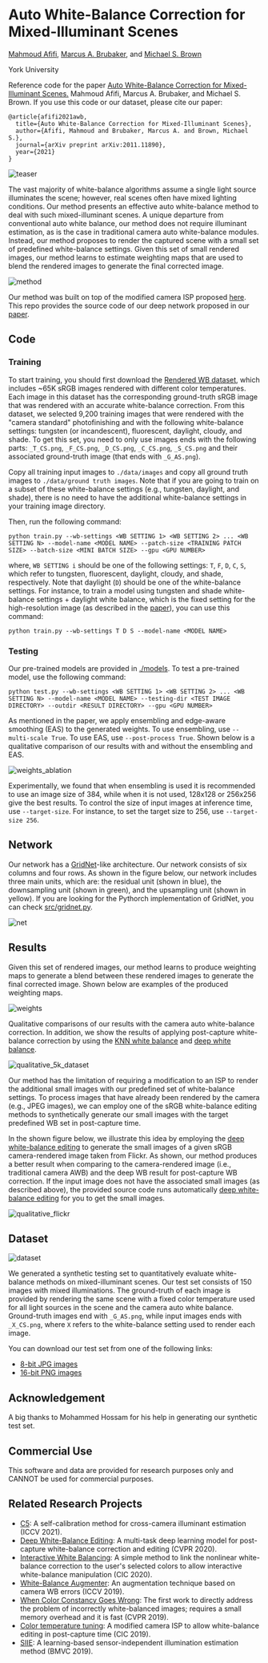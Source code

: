 # Auto White-Balance Correction for Mixed-Illuminant Scenes

[Mahmoud Afifi](https://sites.google.com/view/mafifi), 
[Marcus A. Brubaker](https://mbrubake.github.io/), 
and [Michael S. Brown](http://www.cse.yorku.ca/~mbrown/)

York University  &nbsp;&nbsp; 





Reference code for the paper [Auto White-Balance Correction for Mixed-Illuminant Scenes.]() Mahmoud Afifi, Marcus A. Brubaker, and Michael S. Brown. If you use this code or our dataset, please cite our paper:
```
@article{afifi2021awb,
  title={Auto White-Balance Correction for Mixed-Illuminant Scenes},
  author={Afifi, Mahmoud and Brubaker, Marcus A. and Brown, Michael S.},
  journal={arXiv preprint arXiv:2011.11890},
  year={2021}
}
```


![teaser](https://user-images.githubusercontent.com/37669469/129296945-ae85e148-ff4c-4e94-8887-0313a477e3e4.jpg)




The vast majority of white-balance algorithms assume a single light source illuminates the scene; however, real scenes often have mixed lighting conditions. Our method presents an effective auto white-balance method to deal with such mixed-illuminant scenes. A unique departure from conventional auto white balance, our method does not require illuminant estimation, as is the case in traditional camera auto white-balance modules. Instead, our method proposes to render the captured scene with a small set of predefined white-balance settings. Given this set of small rendered images, our method learns to estimate weighting maps that are used to blend the rendered images to generate the final corrected image. 


![method](https://user-images.githubusercontent.com/37669469/129400547-5786d0b0-6829-4ea6-812d-ccb8aef47bf8.jpg)




Our method was built on top of the modified camera ISP proposed [here](https://github.com/mahmoudnafifi/ColorTempTuning). This repo provides the source code of our deep network proposed in our [paper](). 

## Code


### Training

To start training, you should first download the [Rendered WB dataset](https://github.com/mahmoudnafifi/WB_sRGB/), which includes ~65K sRGB images rendered with different color temperatures. Each image in this dataset has the corresponding ground-truth sRGB image that was rendered with an accurate white-balance correction. From this dataset, we selected 9,200 training images that were rendered with the "camera standard" photofinishing and with the following white-balance settings: tungsten (or incandescent), fluorescent, daylight, cloudy, and shade. To get this set, you need to only use images ends with the following parts: `_T_CS.png`, `_F_CS.png`, `_D_CS.png`, `_C_CS.png`, `_S_CS.png` and their associated ground-truth image (that ends with `_G_AS.png`). 

Copy all training input images to `./data/images` and copy all ground truth images to `./data/ground truth images`. Note that if you are going to train on a subset of these white-balance settings (e.g., tungsten, daylight, and shade), there is no need to have the additional white-balance settings in your training image directory. 

Then, run the following command:

`python train.py --wb-settings <WB SETTING 1> <WB SETTING 2> ... <WB SETTING N> --model-name <MODEL NAME> --patch-size <TRAINING PATCH SIZE> --batch-size <MINI BATCH SIZE> --gpu <GPU NUMBER>`

where, `WB SETTING i` should be one of the following settings: `T`, `F`, `D`, `C`, `S`, which refer to tungsten, fluorescent, daylight, cloudy, and shade, respectively. Note that daylight (`D`) should be one of the white-balance settings. For instance, to train a model using tungsten and shade white-balance settings + daylight white balance, which is the fixed setting for the high-resolution image (as described in the [paper]()), you can use this command:

`python train.py --wb-settings T D S --model-name <MODEL NAME>`

### Testing

Our pre-trained models are provided in [./models](https://github.com/mahmoudnafifi/mixedillWB/tree/main/models). To test a pre-trained model, use the following command:

`python test.py --wb-settings <WB SETTING 1> <WB SETTING 2> ... <WB SETTING N> --model-name <MODEL NAME> --testing-dir <TEST IMAGE DIRECTORY> --outdir <RESULT DIRECTORY> --gpu <GPU NUMBER>`

As mentioned in the paper, we apply ensembling and edge-aware smoothing (EAS) to the generated weights. To use ensembling, use `--multi-scale True`. To use EAS, use `--post-process True`. Shown below is a qualitative comparison of our results with and without the ensembling and EAS.


![weights_ablation](https://user-images.githubusercontent.com/37669469/129297902-a6b60667-d99b-4937-9c73-a58fc71378d9.jpg)


Experimentally, we found that when ensembling is used it is recommended to use an image size of 384, while when it is not used, 128x128 or 256x256 give the best results. To control the size of input images at inference time, use `--target-size`. For instance, to set the target size to 256, use `--target-size 256`. 

## Network

Our network has a [GridNet](https://arxiv.org/pdf/1707.07958.pdf)-like architecture. Our network consists of six columns and four rows. As shown in the figure below, our network includes three main units, which are: the residual unit (shown in blue), the downsampling unit (shown in green), and the upsampling unit (shown in yellow). If you are looking for the Pythorch implementation of GridNet, you can check [src/gridnet.py](https://github.com/mahmoudnafifi/mixedillWB/blob/main/src/gridnet.py).

![net](https://user-images.githubusercontent.com/37669469/129297286-b82441e3-fe02-4900-9b07-3bd0928731d2.jpg)

## Results

Given this set of rendered images, our method learns to produce weighting maps to generate a blend between these rendered images to generate the final corrected image. Shown below are examples of the produced weighting maps.

![weights](https://user-images.githubusercontent.com/37669469/129297900-c5ab58ef-bafa-409d-bdf9-bee66efa5489.jpg)


Qualitative comparisons of our results with the camera auto white-balance correction. In addition, we show the results of applying post-capture white-balance correction by using the [KNN white balance](https://github.com/mahmoudnafifi/WB_sRGB/) and [deep white balance](https://github.com/mahmoudnafifi/Deep_White_Balance).

![qualitative_5k_dataset](https://user-images.githubusercontent.com/37669469/129297898-b33ae6f9-db8f-4750-b8f9-2de00ee809ad.jpg)


Our method has the limitation of requiring a modification to an ISP to render the additional small images with our predefined set of white-balance settings. To process images that have already been rendered by the camera (e.g., JPEG images), we can employ one of the sRGB white-balance editing methods to synthetically generate our small images with the target predefined WB set in post-capture time. 

In the shown figure below, we illustrate this idea by employing the [deep white-balance editing](https://github.com/mahmoudnafifi/Deep_White_Balance) to generate the small images of a given sRGB camera-rendered image taken from Flickr. As shown, our method produces a better result when comparing to the camera-rendered image (i.e., traditional camera AWB) and the deep WB result for post-capture WB correction. If the input image does not have the associated small images (as described above), the provided source code runs automatically [deep white-balance editing](https://github.com/mahmoudnafifi/Deep_White_Balance) for you to get the small images. 

![qualitative_flickr](https://user-images.githubusercontent.com/37669469/129298104-9ec5186b-092f-4906-a6a4-ca8072b5b1a3.jpg)


## Dataset

![dataset](https://user-images.githubusercontent.com/37669469/129298211-2cbbdc06-915e-4d6e-9a0e-34f910e89512.jpg)

We generated a synthetic testing set to quantitatively evaluate white-balance methods on mixed-illuminant scenes. Our test set consists of 150 images with mixed illuminations. The ground-truth of each image is provided by rendering the same scene with a fixed color temperature used for all light sources in the scene and the camera auto white balance. Ground-truth images end with `_G_AS.png`, while input images ends with `_X_CS.png`, where `X` refers to the white-balance setting used to render each image. 


You can download our test set from one of the following links:
* [8-bit JPG images](https://ln4.sync.com/dl/327ce3f30/jd7rvtf6-7tgz43nf-e9ahtm3j-tv8uzxwe)
* [16-bit PNG images](https://ln4.sync.com/dl/02f0af5f0/4hhpe83r-8ymvskfz-naqpdrqt-nxvq8h4x)



## Acknowledgement
A big thanks to Mohammed Hossam for his help in generating our synthetic test set. 


## Commercial Use
This software and data are provided for research purposes only and CANNOT be used for commercial purposes.


## Related Research Projects
- [C5](https://github.com/mahmoudnafifi/C5): A self-calibration method for cross-camera illuminant estimation (ICCV 2021).
- [Deep White-Balance Editing](https://github.com/mahmoudnafifi/Deep_White_Balance): A multi-task deep learning model for post-capture white-balance correction and editing (CVPR 2020).
- [Interactive White Balancing](https://github.com/mahmoudnafifi/Interactive_WB_correction): A simple method to link the nonlinear white-balance correction to the user's selected colors to allow interactive white-balance manipulation (CIC 2020).
- [White-Balance Augmenter](https://github.com/mahmoudnafifi/WB_color_augmenter): An augmentation technique based on camera WB errors (ICCV 2019).
- [When Color Constancy Goes Wrong](https://github.com/mahmoudnafifi/WB_sRGB): The first work to directly address the problem of incorrectly white-balanced images; requires a small memory overhead and it is fast (CVPR 2019).
- [Color temperature tuning](https://github.com/mahmoudnafifi/ColorTempTuning): A modified camera ISP to allow white-balance editing in post-capture time (CIC 2019).
- [SIIE](https://github.com/mahmoudnafifi/SIIE): A learning-based sensor-independent illumination estimation method (BMVC 2019).


